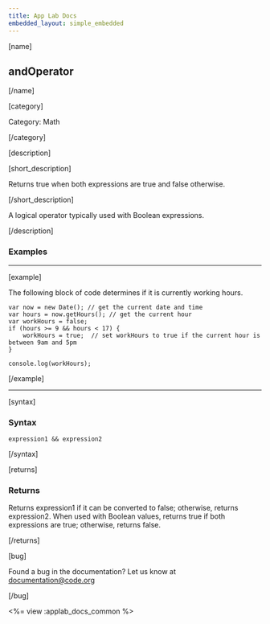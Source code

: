 ```yaml
---
title: App Lab Docs
embedded_layout: simple_embedded
---
```


[name]

## andOperator

[/name]

[category]

Category: Math

[/category]

[description]

[short_description]

Returns true when both expressions are true and false otherwise.

[/short_description]

A logical operator typically used with Boolean expressions. 

[/description]

### Examples
____________________________________________________

[example]

The following block of code determines if it is currently working hours.


```
var now = new Date(); // get the current date and time
var hours = now.getHours(); // get the current hour
var workHours = false;
if (hours >= 9 && hours < 17) {
    workHours = true;  // set workHours to true if the current hour is between 9am and 5pm
}

console.log(workHours);
```

[/example]

____________________________________________________

[syntax]

### Syntax

```
expression1 && expression2
```

[/syntax]

[returns]

### Returns
Returns expression1 if it can be converted to false; otherwise, returns expression2.
When used with Boolean values, returns true if both expressions are true; otherwise, returns false.

[/returns]

[bug]

Found a bug in the documentation? Let us know at documentation@code.org

[/bug]

<%= view :applab_docs_common %>

